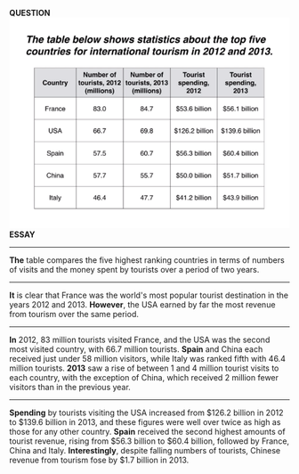 **QUESTION**
![](../images/table.png)
**ESSAY**
***
**The** table compares the five highest ranking countries in terms of numbers of visits and the money spent by tourists over a period of two years.
***
**It** is clear that France was the world's most popular tourist destination in the years 2012 and 2013. **However**, the USA earned by far the most revenue from tourism over the same period.
***
**In** 2012, 83 million tourists visited France, and the USA was the second most visited country, with 66.7 million tourists. **Spain** and China each received just under 58 million visitors, while Italy was ranked fifth with 46.4 million tourists. **2013** saw a rise of between 1 and 4 million tourist visits to each country, with the exception of China, which received 2 million fewer visitors than in the previous year.
***
**Spending** by tourists visiting the USA increased from $126.2 billion in 2012 to $139.6 billion in 2013, and these figures were well over twice as high as those for any other country. **Spain** received the second highest amounts of tourist revenue, rising from $56.3 billion to $60.4 billion, followed by France, China and Italy. **Interestingly**, despite falling numbers of tourists, Chinese revenue from tourism fose by $1.7 billion in 2013.  
